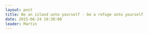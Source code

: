 ```yaml
---
layout: post
title: Be an island unto yourself - be a refuge unto yourself
date: 2015-06-24 19:30:00
leader: Martin
---
```

